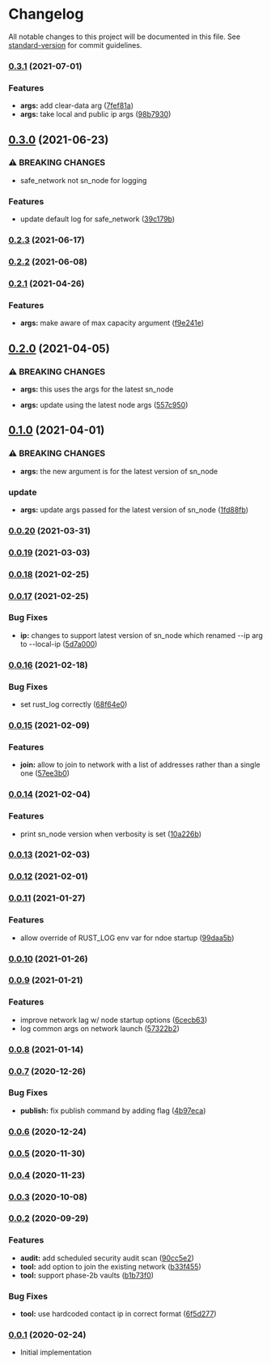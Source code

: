 # Changelog

All notable changes to this project will be documented in this file. See [standard-version](https://github.com/conventional-changelog/standard-version) for commit guidelines.

### [0.3.1](https://github.com/maidsafe/sn_launch_tool/compare/v0.3.0...v0.3.1) (2021-07-01)


### Features

* **args:** add clear-data arg ([7fef81a](https://github.com/maidsafe/sn_launch_tool/commit/7fef81a99fc4052f8b00f977197b7fbee0d7c571))
* **args:** take local and public ip args ([98b7930](https://github.com/maidsafe/sn_launch_tool/commit/98b793048bf43c403563d96f8d62fd10b46ed4b9))

## [0.3.0](https://github.com/maidsafe/sn_launch_tool/compare/v0.2.3...v0.3.0) (2021-06-23)


### ⚠ BREAKING CHANGES

* safe_network not sn_node for logging

### Features

* update default log for safe_network ([39c179b](https://github.com/maidsafe/sn_launch_tool/commit/39c179b2622ffee12a66e489a8b2e7b41a126cda))

### [0.2.3](https://github.com/maidsafe/sn_launch_tool/compare/v0.2.2...v0.2.3) (2021-06-17)

### [0.2.2](https://github.com/maidsafe/sn_launch_tool/compare/v0.2.1...v0.2.2) (2021-06-08)

### [0.2.1](https://github.com/maidsafe/sn_launch_tool/compare/v0.2.0...v0.2.1) (2021-04-26)


### Features

* **args:** make aware of max capacity argument ([f9e241e](https://github.com/maidsafe/sn_launch_tool/commit/f9e241ed5f7e9331075901dc1ca32af17cfec168))

## [0.2.0](https://github.com/maidsafe/sn_launch_tool/compare/v0.1.0...v0.2.0) (2021-04-05)


### ⚠ BREAKING CHANGES

* **args:** this uses the args for the latest sn_node

* **args:** update using the latest node args ([557c950](https://github.com/maidsafe/sn_launch_tool/commit/557c9507ce32d170aa3820f321fc40127a04fdf3))

## [0.1.0](https://github.com/maidsafe/sn_launch_tool/compare/v0.0.20...v0.1.0) (2021-04-01)


### ⚠ BREAKING CHANGES

* **args:** the new argument is for the latest version of sn_node

### update

* **args:** update args passed for the latest version of sn_node ([1fd88fb](https://github.com/maidsafe/sn_launch_tool/commit/1fd88fb099e0fd533b0a1f48af6c9b1d2341a8f2))

### [0.0.20](https://github.com/maidsafe/sn_launch_tool/compare/v0.0.19...v0.0.20) (2021-03-31)

### [0.0.19](https://github.com/maidsafe/sn_launch_tool/compare/v0.0.18...v0.0.19) (2021-03-03)

### [0.0.18](https://github.com/maidsafe/sn_launch_tool/compare/v0.0.17...v0.0.18) (2021-02-25)

### [0.0.17](https://github.com/maidsafe/sn_launch_tool/compare/v0.0.16...v0.0.17) (2021-02-25)


### Bug Fixes

* **ip:** changes to support latest version of sn_node which renamed --ip arg to --local-ip ([5d7a000](https://github.com/maidsafe/sn_launch_tool/commit/5d7a000193f980e52b765b6c8106bb3436d2ab69))

### [0.0.16](https://github.com/maidsafe/sn_launch_tool/compare/v0.0.15...v0.0.16) (2021-02-18)


### Bug Fixes

* set rust_log correctly ([68f64e0](https://github.com/maidsafe/sn_launch_tool/commit/68f64e097016dc06e3603141d68b14d39470d2fe))

### [0.0.15](https://github.com/maidsafe/sn_launch_tool/compare/v0.0.14...v0.0.15) (2021-02-09)


### Features

* **join:** allow to join to network with a list of addresses rather than a single one ([57ee3b0](https://github.com/maidsafe/sn_launch_tool/commit/57ee3b0979c991e336887709a555d10bb1dd2b96))

### [0.0.14](https://github.com/maidsafe/sn_launch_tool/compare/v0.0.13...v0.0.14) (2021-02-04)


### Features

* print sn_node version when verbosity is set ([10a226b](https://github.com/maidsafe/sn_launch_tool/commit/10a226bae26cab168458a757447f05959e27c525))

### [0.0.13](https://github.com/maidsafe/sn_launch_tool/compare/v0.0.12...v0.0.13) (2021-02-03)

### [0.0.12](https://github.com/maidsafe/sn_launch_tool/compare/v0.0.11...v0.0.12) (2021-02-01)

### [0.0.11](https://github.com/maidsafe/sn_launch_tool/compare/v0.0.10...v0.0.11) (2021-01-27)


### Features

* allow override of RUST_LOG env var for ndoe startup ([99daa5b](https://github.com/maidsafe/sn_launch_tool/commit/99daa5b9b6af1a082da03d4678c76b8ff563d4dd))

### [0.0.10](https://github.com/maidsafe/sn_launch_tool/compare/v0.0.9...v0.0.10) (2021-01-26)

### [0.0.9](https://github.com/maidsafe/sn_launch_tool/compare/v0.0.8...v0.0.9) (2021-01-21)


### Features

* improve network lag w/ node startup options ([6cecb63](https://github.com/maidsafe/sn_launch_tool/commit/6cecb63c24ef91acae8a0f22d4bb4f9b29c19539))
* log common args on network launch ([57322b2](https://github.com/maidsafe/sn_launch_tool/commit/57322b2c4a2e91278722b3df94654b6672a871b0))

### [0.0.8](https://github.com/maidsafe/sn_launch_tool/compare/v0.0.7...v0.0.8) (2021-01-14)

### [0.0.7](https://github.com/maidsafe/sn_launch_tool/compare/v0.0.6...v0.0.7) (2020-12-26)


### Bug Fixes

* **publish:** fix publish command by adding flag ([4b97eca](https://github.com/maidsafe/sn_launch_tool/commit/4b97ecaf09f734fe87b25b8ec29aae2a7355989b))

### [0.0.6](https://github.com/maidsafe/sn_launch_tool/compare/v0.0.5...v0.0.6) (2020-12-24)

### [0.0.5](https://github.com/maidsafe/sn_launch_tool/compare/v0.0.4...v0.0.5) (2020-11-30)

### [0.0.4](https://github.com/maidsafe/sn_launch_tool/compare/v0.0.3...v0.0.4) (2020-11-23)

### [0.0.3](https://github.com/maidsafe/sn_launch_tool/compare/v0.0.2...v0.0.3) (2020-10-08)

### [0.0.2](https://github.com/maidsafe/sn_launch_tool/compare/v0.0.1...v0.0.2) (2020-09-29)


### Features

* **audit:** add scheduled security audit scan ([90cc5e2](https://github.com/maidsafe/sn_launch_tool/commit/90cc5e2df5177a114c638077d3e5f0b0c164ccbc))
* **tool:** add option to join the existing network ([b33f455](https://github.com/maidsafe/sn_launch_tool/commit/b33f4556e1e20f48ceaf9dd55222a415f77fc0df))
* **tool:** support phase-2b vaults ([b1b73f0](https://github.com/maidsafe/sn_launch_tool/commit/b1b73f06f336728316e87abbd7fa71ab2723d391))


### Bug Fixes

* **tool:** use hardcoded contact ip in correct format ([6f5d277](https://github.com/maidsafe/sn_launch_tool/commit/6f5d277502078ab08acbaa1346e14c5b6167cd66))

### [0.0.1](https://github.com/maidsafe/sn_launch_tool/compare/v0.0.1...v0.0.1) (2020-02-24)
* Initial implementation
